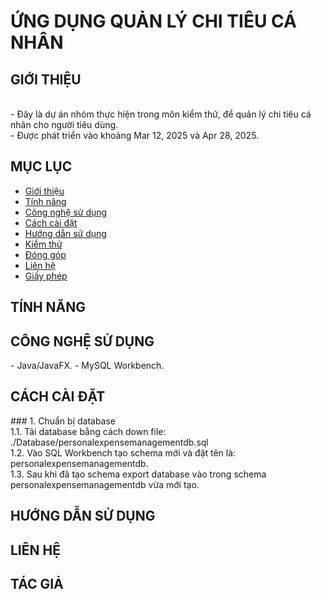 <h1>ỨNG DỤNG QUẢN LÝ CHI TIÊU CÁ NHÂN</h1>

## GIỚI THIỆU
</hr></br>
- Đây là dự án nhóm thực hiện trong môn kiểm thử, để quản lý chi tiêu cá nhân cho người tiêu dùng. </br>
- Được phát triển vào khoảng Mar 12, 2025 và Apr 28, 2025. </br>

## MỤC LỤC
- [Giới thiệu](#giới-thiệu)
- [Tính năng](#tính-năng)
- [Công nghệ sử dụng](#công-nghệ-sử-dụng)
- [Cách cài đặt](#cách-cài-đặt)
- [Hướng dẫn sử dụng](#hướng-dẫn-sử-dụng)
- [Kiểm thử](#kiểm-thử)
- [Đóng góp](#đóng-góp)
- [Liên hệ](#liên-hệ)
- [Giấy phép](#giấy-phép)

## TÍNH NĂNG
</hr>

## CÔNG NGHỆ SỬ DỤNG
</hr>
- Java/JavaFX.
- MySQL Workbench.

## CÁCH CÀI ĐẶT
</hr>
### 1. Chuẩn bị database </br>
1.1. Tải database bằng cách down file: ./Database/personalexpensemanagementdb.sql </br>
1.2. Vào SQL Workbench tạo schema mới và đặt tên là: personalexpensemanagementdb. </br>
1.3. Sau khi đã tạo schema export database vào trong schema personalexpensemanagementdb vừa mới tạo.

## HƯỚNG DẪN SỬ DỤNG
</hr>

## LIÊN HỆ
</hr>

## TÁC GIẢ
</hr>
